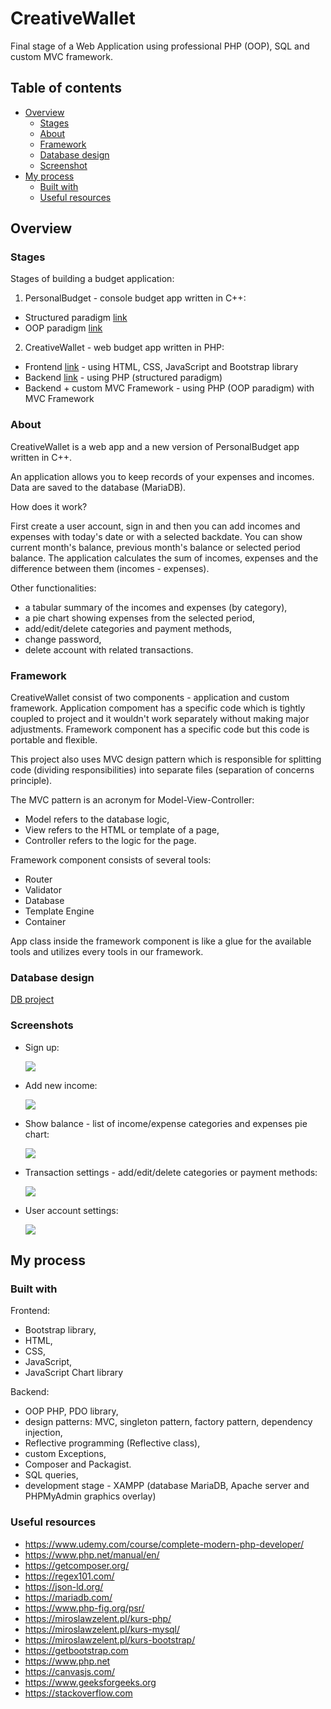 # CreativeWallet

Final stage of a Web Application using professional PHP (OOP), SQL and custom MVC framework.

## Table of contents

- [Overview](#overview)
  - [Stages](#stages)
  - [About](#about)
  - [Framework](#framework)
  - [Database design](#database-design)
  - [Screenshot](#screenshot)
- [My process](#my-process)
  - [Built with](#built-with)
  - [Useful resources](#useful-resources)

## Overview

### Stages

Stages of building a budget application:

1. PersonalBudget - console budget app written in C++:

- Structured paradigm [link](https://github.com/mateusz-przybyla/PersonalBudget_Structured)
- OOP paradigm [link](https://github.com/mateusz-przybyla/PersonalBudget_ObjectOriented)

2. CreativeWallet - web budget app written in PHP:

- Frontend [link](https://github.com/mateusz-przybyla/CreativeWallet_FE) - using HTML, CSS, JavaScript and Bootstrap library
- Backend [link](https://github.com/mateusz-przybyla/CreativeWallet_FE_BE) - using PHP (structured paradigm)
- Backend + custom MVC Framework - using PHP (OOP paradigm) with MVC Framework

### About

CreativeWallet is a web app and a new version of PersonalBudget app written in C++.

An application allows you to keep records of your expenses and incomes.
Data are saved to the database (MariaDB).

How does it work?

First create a user account, sign in and then you can add incomes and expenses with today's date or with a selected backdate.
You can show current month's balance, previous month's balance or selected period balance. The application calculates the sum of incomes, expenses and the difference between them (incomes - expenses).

Other functionalities:

- a tabular summary of the incomes and expenses (by category),
- a pie chart showing expenses from the selected period,
- add/edit/delete categories and payment methods,
- change password,
- delete account with related transactions.

### Framework

CreativeWallet consist of two components - application and custom framework. Application compoment has a specific code which is tightly coupled to project and it wouldn't work separately without making major adjustments. Framework component has a specific code but this code is portable and flexible.

This project also uses MVC design pattern which is responsible for splitting code (dividing responsibilities) into separate files (separation of concerns principle).

The MVC pattern is an acronym for Model-View-Controller:

- Model refers to the database logic,
- View refers to the HTML or template of a page,
- Controller refers to the logic for the page.

Framework component consists of several tools:

- Router
- Validator
- Database
- Template Engine
- Container

App class inside the framework component is like a glue for the available tools and utilizes every tools in our framework.

### Database design

[DB project](https://github.com/mateusz-przybyla/CreativeWallet_FE_BE/blob/main/DB_project.pdf)

### Screenshots

- Sign up:

  ![](/readme/sign_up.jpg)

- Add new income:

  ![](/readme/add_income.jpg)

- Show balance - list of income/expense categories and expenses pie chart:

  ![](/readme/show_balance.jpg)

- Transaction settings - add/edit/delete categories or payment methods:

  ![](/readme/transaction_settings.jpg)

- User account settings:

  ![](/readme/account_settings.jpg)

## My process

### Built with

Frontend:

- Bootstrap library,
- HTML,
- CSS,
- JavaScript,
- JavaScript Chart library

Backend:

- OOP PHP, PDO library,
- design patterns: MVC, singleton pattern, factory pattern, dependency injection,
- Reflective programming (Reflective class),
- custom Exceptions,
- Composer and Packagist.
- SQL queries,
- development stage - XAMPP (database MariaDB, Apache server and PHPMyAdmin graphics overlay)

### Useful resources

- https://www.udemy.com/course/complete-modern-php-developer/
- https://www.php.net/manual/en/
- https://getcomposer.org/
- https://regex101.com/
- https://json-ld.org/
- https://mariadb.com/
- https://www.php-fig.org/psr/
- https://miroslawzelent.pl/kurs-php/
- https://miroslawzelent.pl/kurs-mysql/
- https://miroslawzelent.pl/kurs-bootstrap/
- https://getbootstrap.com
- https://www.php.net
- https://canvasjs.com/
- https://www.geeksforgeeks.org
- https://stackoverflow.com

